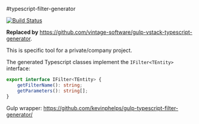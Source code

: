 #typescript-filter-generator

[![Build Status](https://api.travis-ci.org/kevinphelps/typescript-filter-generator.png)](https://travis-ci.org/kevinphelps/typescript-filter-generator)

**Replaced by** https://github.com/vintage-software/gulp-vstack-typescript-generator.

This is specific tool for a private/company project.

The generated Typescript classes implement the `IFilter<TEntity>` interface:

```typescript
export interface IFilter<TEntity> {
    getFilterName(): string;
    getParameters(): string[];
}
```

Gulp wrapper: https://github.com/kevinphelps/gulp-typescript-filter-generator/

